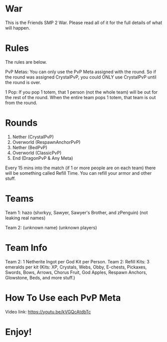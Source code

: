 # War

This is the Friends SMP 2 War. Please read all of it for the full details of what will happen.

# Rules

The rules are below.

PvP Metas: You can only use the PvP Meta assigned with the round. So if the round was assigned CrystalPvP, you could ONLY use CrystalPvP until the round is over.

1 Pop: If you pop 1 totem, that 1 person (not the whole team) will be out for the rest of the round. When the entire team pops 1 totem, that team is out from the round.

# Rounds

1. Nether (CrystalPvP)
2. Overworld (RespawnAnchorPvP)
3. Nether (BedPvP)
4. Overworld (ClassicPvP)
5. End (DragonPvP & Any Meta)

Every 15 mins into the match (if 1 or more people are on each team) there will be something called Refill Time. You can refill your armor and other stuff.

# Teams

Team 1: hazo (shxrkyy, Sawyer, Sawyer's Brother, and zPenguin) (not leaking real names)

Team 2: (unknown name) (unknown players)

# Team Info

Team 2: 1 Netherite Ingot per God Kit per Person.
Team 2: Refill Kits: 3 emeralds per kit (Kits: XP, Crystals, Webs, Obby, E-chests, Pickaxes, Swords, Bows, Arrows, Chorus Fruit, God Apples, Respawn Anchors, Glowstone, Beds, and more stuff.)

# How To Use each PvP Meta

Video link: https://youtu.be/kVGQcAtdbTc

# Enjoy!

